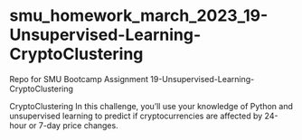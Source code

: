 # smu_homework_march_2023_19-Unsupervised-Learning-CryptoClustering
Repo for SMU Bootcamp Assignment 19-Unsupervised-Learning-CryptoClustering

CryptoClustering
In this challenge, you’ll use your knowledge of Python and unsupervised learning to predict if cryptocurrencies are affected by 24-hour or 7-day price changes.
